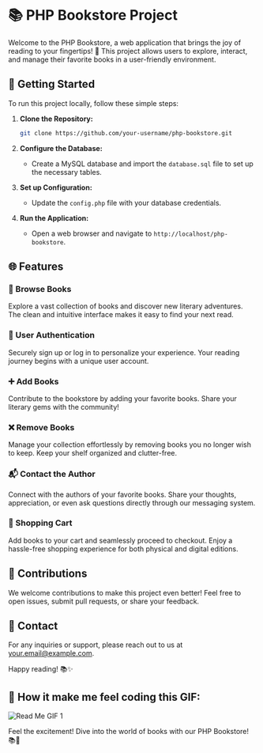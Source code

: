 # 📚 PHP Bookstore Project

Welcome to the PHP Bookstore, a web application that brings the joy of reading to your fingertips! 🌟 This project allows users to explore, interact, and manage their favorite books in a user-friendly environment.

## 🚀 Getting Started

To run this project locally, follow these simple steps:

1. **Clone the Repository:**
   ```bash
   git clone https://github.com/your-username/php-bookstore.git
   ```

2. **Configure the Database:**
   - Create a MySQL database and import the `database.sql` file to set up the necessary tables.

3. **Set up Configuration:**
   - Update the `config.php` file with your database credentials.

4. **Run the Application:**
   - Open a web browser and navigate to `http://localhost/php-bookstore`.

## 🌐 Features

### 📖 Browse Books
Explore a vast collection of books and discover new literary adventures. The clean and intuitive interface makes it easy to find your next read.

### 👥 User Authentication
Securely sign up or log in to personalize your experience. Your reading journey begins with a unique user account.

### ➕ Add Books
Contribute to the bookstore by adding your favorite books. Share your literary gems with the community!

### ❌ Remove Books
Manage your collection effortlessly by removing books you no longer wish to keep. Keep your shelf organized and clutter-free.

### 📬 Contact the Author
Connect with the authors of your favorite books. Share your thoughts, appreciation, or even ask questions directly through our messaging system.

### 🛒 Shopping Cart
Add books to your cart and seamlessly proceed to checkout. Enjoy a hassle-free shopping experience for both physical and digital editions.


## 📝 Contributions

We welcome contributions to make this project even better! Feel free to open issues, submit pull requests, or share your feedback.

## 📧 Contact

For any inquiries or support, please reach out to us at [your.email@example.com](mailto:your.email@example.com).

Happy reading! 📚✨

## 🚀 How it make me feel coding this GIF:

![Read Me GIF 1]([https://media.giphy.com/media/l2Je8M6b9XPxjuq40/giphy.gif](https://i.gifer.com/PT7a.gif))


Feel the excitement! Dive into the world of books with our PHP Bookstore! 📚🎉
